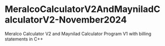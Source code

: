 # MeralcoCalculatorV2AndMayniladCalculatorV2-November2024
Meralco Calculator V2 and Maynilad Calculator Program V1 with billing statements in C++
